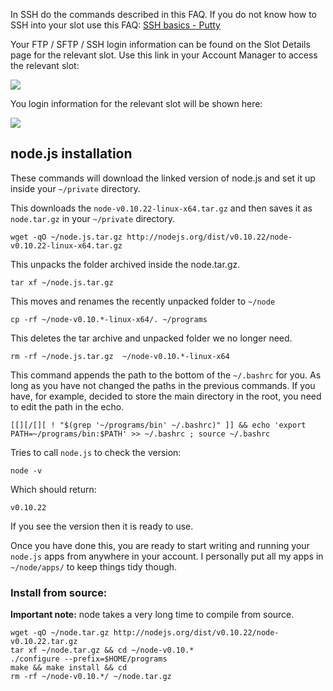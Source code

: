 
In SSH do the commands described in this FAQ. If you do not know how to SSH into your slot use this FAQ: [SSH basics - Putty](https://www.feralhosting.com/faq/view?question=12)

Your FTP / SFTP / SSH login information can be found on the Slot Details page for the relevant slot. Use this link in your Account Manager to access the relevant slot:

![](https://raw.github.com/feralhosting/feralfilehosting/master/Feral%20Wiki/0%20Generic/slot_detail_link.png)

You login information for the relevant slot will be shown here:

![](https://raw.github.com/feralhosting/feralfilehosting/master/Feral%20Wiki/0%20Generic/slot_detail_ssh.png)

node.js installation
---

These commands will download the linked version of node.js and set it up inside your `~/private` directory.

This downloads the `node-v0.10.22-linux-x64.tar.gz` and then saves it as `node.tar.gz` in your  `~/private` directory.

~~~
wget -qO ~/node.js.tar.gz http://nodejs.org/dist/v0.10.22/node-v0.10.22-linux-x64.tar.gz
~~~

This unpacks the folder archived inside the node.tar.gz.

~~~
tar xf ~/node.js.tar.gz
~~~

This moves and renames the recently unpacked folder to `~/node`

~~~
cp -rf ~/node-v0.10.*-linux-x64/. ~/programs
~~~

This deletes the tar archive and unpacked folder we no longer need.

~~~
rm -rf ~/node.js.tar.gz  ~/node-v0.10.*-linux-x64
~~~

This command appends the path to the bottom of the `~/.bashrc` for you. As long as you have not changed the paths in the previous commands. If you have, for example, decided to store the main directory in the root, you need to edit the path in the echo.

~~~
[[][/[][ ! "$(grep '~/programs/bin' ~/.bashrc)" ]] && echo 'export PATH=~/programs/bin:$PATH' >> ~/.bashrc ; source ~/.bashrc
~~~

Tries to call `node.js` to check the version:

~~~
node -v
~~~

Which should return:

~~~
v0.10.22
~~~

If you see the version then it is ready to use.

Once you have done this, you are ready to start writing and running your `node.js` apps from anywhere in your account. I personally put all my apps in `~/node/apps/` to keep things tidy though.

### Install from source:

**Important note:** node takes a very long time to compile from source.

~~~
wget -qO ~/node.tar.gz http://nodejs.org/dist/v0.10.22/node-v0.10.22.tar.gz
tar xf ~/node.tar.gz && cd ~/node-v0.10.*
./configure --prefix=$HOME/programs
make && make install && cd
rm -rf ~/node-v0.10.*/ ~/node.tar.gz
~~~



